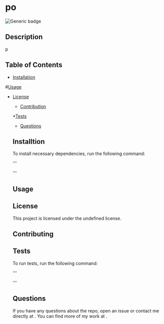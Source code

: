 # po
  ![Generic badge](https://img.shields.io/badge/license--blue.svg)

  ## Description

  p

  ## Table of Contents

  * [Installation](#installation)

  #[Usage](#usage)

  
* [License](#license)

  * [Contribution](#contribution)

  *[Tests](#tests)

  * [Questions](#questions)

  ## Installtion

  To install necessary dependencies, run the following command:

  '''
  
  '''

  ## Usage

  

  ## License
    
    This project is licensed under the undefined license.

  ## Contributing

  

  ## Tests

  To run tests, run the following command:

  '''
  
  '''

  ## Questions 

  If you have any questions about the repo, open an issue or contact me directly at .  You can find more of my work at [](https://github.com//).
